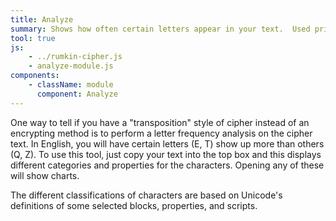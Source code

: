 ```yaml
---
title: Analyze
summary: Shows how often certain letters appear in your text.  Used primarily to assist in decryption.
tool: true
js:
    - ../rumkin-cipher.js
    - analyze-module.js
components:
    - className: module
      component: Analyze
---
```


One way to tell if you have a "transposition" style of cipher instead of an encrypting method is to perform a letter frequency analysis on the cipher text. In English, you will have certain letters (E, T) show up more than others (Q, Z). To use this tool, just copy your text into the top box and this displays different categories and properties for the characters. Opening any of these will show charts.

The different classifications of characters are based on Unicode's definitions of some selected blocks, properties, and scripts.

<div class="module"></div>
